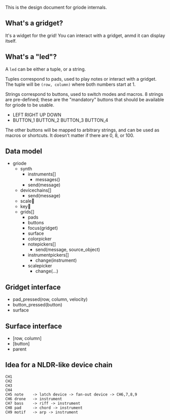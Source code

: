 This is the design document for griode internals.

## What's a gridget?

It's a widget for the grid! You can interact with a gridget, anmd it
can display itself.


## What's a "led"?

A `led` can be either a tuple, or a string.

Tuples correspond to pads, used to play notes or interact with a gridget.
The tuple will be `(row, column)` where both numbers start at 1.

Strings correspond to buttons, used to switch modes and macros.
8 strings are pre-defined; these are the "mandatory" buttons that should
be available for griode to be usable.
- LEFT RIGHT UP DOWN
- BUTTON_1 BUTTON_2 BUTTON_3 BUTTON_4

The other buttons will be mapped to arbitrary strings, and can be used
as macros or shortcuts. It doesn't matter if there are 0, 8, or 100.


## Data model

- griode
  - synth
    - instruments[]
      - messages()
    - send(message)
  - devicechains[]
    - send(message)
  - scale💾
  - key💾
  - grids[]
    - pads
    - buttons
    - focus(gridget)
    - surface
    - colorpicker
    - notepickers[]
      - send(message, source_object)
    - instrumentpickers[]
      - change(instrument)
    - scalepicker
      - change(...)


## Gridget interface

- pad_pressed(row, column, velocity)
- button_pressed(button)
- surface


## Surface interface

- [row, column]
- [button]
- parent


## Idea for a NLDR-like device chain

```
CH1 
CH2 
CH3
CH4
CH5 note	-> latch device -> fan-out device -> CH6,7,8,9
CH6 drone	-> instrument
CH7 bass	-> riff -> instrument
CH8 pad		-> chord -> instrument
CH9 motif	-> arp -> instrument
```
